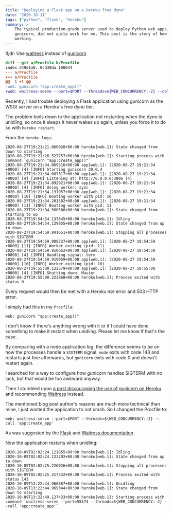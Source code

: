 ```yaml
---
title: "Deploying a Flask app on a Heroku free dyno"
date: "2020-10-11"
tags: ["python", "flask", "heroku"]
summary: >
    The typical production-grade server used to deploy Python web apps,
    gunicorn, did not quite work for me. This post is the story of how I got it
    working.
---
```


tl;dr: Use
[waitress](https://docs.pylonsproject.org/projects/waitress/en/latest/) instead
of [gunicorn](https://gunicorn.org/)

```diff
diff --git a/Procfile b/Procfile
index d49e1a0..0cd38da 100644
--- a/Procfile
+++ b/Procfile
@@ -1 +1 @@
-web: gunicorn "app:create_app()"
+web: waitress-serve --port=$PORT --threads=${WEB_CONCURRENCY:-2} --call 'app:create_app'
```

Recently, I had trouble deploying a Flask application using gunicorn as the WSGI
server on a Heroku's free dyno tier.

The problem boils down to the application not restarting when the dyno is
unidling, so once it sleeps it never wakes up again, unless you force it to do
so with `heroku restart`.

From the `heroku logs`:

```
2020-08-27T19:21:21.060020+00:00 heroku[web.1]: State changed from down to starting
2020-08-27T19:21:26.527757+00:00 heroku[web.1]: Starting process with command `gunicorn "app:create_app()"`
2020-08-27T19:21:34.069516+00:00 app[web.1]: [2020-08-27 19:21:34 +0000] [4] [INFO] Starting gunicorn 20.0.4
2020-08-27T19:21:34.087317+00:00 app[web.1]: [2020-08-27 19:21:34 +0000] [4] [INFO] Listening at: http://0.0.0.0:3906 (4)
2020-08-27T19:21:34.092921+00:00 app[web.1]: [2020-08-27 19:21:34 +0000] [4] [INFO] Using worker: sync
2020-08-27T19:21:34.131957+00:00 app[web.1]: [2020-08-27 19:21:34 +0000] [10] [INFO] Booting worker with pid: 10
2020-08-27T19:21:34.201582+00:00 app[web.1]: [2020-08-27 19:21:34 +0000] [11] [INFO] Booting worker with pid: 11
2020-08-27T19:21:34.560508+00:00 heroku[web.1]: State changed from starting to up
2020-08-27T19:54:54.137845+00:00 heroku[web.1]: Idling
2020-08-27T19:54:54.139855+00:00 heroku[web.1]: State changed from up to down
2020-08-27T19:54:59.841651+00:00 heroku[web.1]: Stopping all processes with SIGTERM
2020-08-27T19:54:59.908237+00:00 app[web.1]: [2020-08-27 19:54:59 +0000] [11] [INFO] Worker exiting (pid: 11)
2020-08-27T19:54:59.910662+00:00 app[web.1]: [2020-08-27 19:54:59 +0000] [4] [INFO] Handling signal: term
2020-08-27T19:54:59.919059+00:00 app[web.1]: [2020-08-27 19:54:59 +0000] [10] [INFO] Worker exiting (pid: 10)
2020-08-27T19:55:00.122579+00:00 app[web.1]: [2020-08-27 19:55:00 +0000] [4] [INFO] Shutting down: Master
2020-08-27T19:55:00.223868+00:00 heroku[web.1]: Process exited with status 0
```

Every request would then be met with a Heroku `H10` error and 503 HTTP error.

I simply had this in my `Procfile`:

```
web: gunicorn "app:create_app()"
```

I don't know if there's anything wrong with it or if I could have done something
to make it restart when unidling. Please let me know if that's the case.

By comparing with a node application log, the difference seems to be on how the
processes handle a `SIGTERM` signal. `node` exits with code 143 and restarts
just fine afterwards, but `gunicorn` exits with code 0 and doesn't restart
again.

I searched for a way to configure how gunicorn handles SIGTERM with no luck, but
that would be too awkward anyway.

Then I stumbled upon
[a post discouraging the use of gunicorn on Heroku](https://blog.etianen.com/blog/2014/01/19/gunicorn-heroku-django/)
and recommending
[Waitress](https://docs.pylonsproject.org/projects/waitress/en/latest/) instead.

The mentioned blog post author's reasons are much more technical than mine, I
just wanted the application to not crash. So I changed the Procfile to:

```
web: waitress-serve --port=$PORT --threads=${WEB_CONCURRENCY:-2} --call 'app:create_app'
```

As was suggested by the
[Flask](https://flask.palletsprojects.com/en/1.1.x/tutorial/deploy/#run-with-a-production-server)
and
[Waitress documentation](https://docs.pylonsproject.org/projects/waitress/en/latest/usage.html#heroku)

Now the application restarts when unidling:

```
2020-10-09T02:02:24.121855+00:00 heroku[web.1]: Idling
2020-10-09T02:02:24.123702+00:00 heroku[web.1]: State changed from up to down
2020-10-09T02:02:25.226026+00:00 heroku[web.1]: Stopping all processes with SIGTERM
2020-10-09T02:02:25.317332+00:00 heroku[web.1]: Process exited with status 143
2020-10-09T13:22:44.966887+00:00 heroku[web.1]: Unidling
2020-10-09T13:22:44.969344+00:00 heroku[web.1]: State changed from down to starting
2020-10-09T13:22:49.127433+00:00 heroku[web.1]: Starting process with command `waitress-serve --port=55574 --threads=${WEB_CONCURRENCY:-2} --call 'app:create_app'`
```
